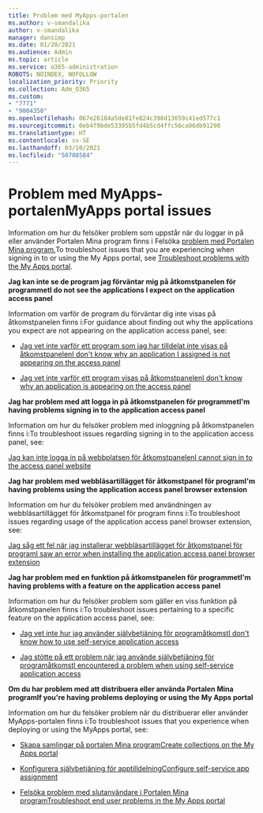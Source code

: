 ```yaml
---
title: Problem med MyApps-portalen
ms.author: v-smandalika
author: v-smandalika
manager: dansimp
ms.date: 01/20/2021
ms.audience: Admin
ms.topic: article
ms.service: o365-administration
ROBOTS: NOINDEX, NOFOLLOW
localization_priority: Priority
ms.collection: Adm_O365
ms.custom:
- "7771"
- "9004350"
ms.openlocfilehash: 067e26184a5de81fe824c398d13659c41ed577c1
ms.sourcegitcommit: 0eb4f9bde53395b5fd4b5cd4ffc56ca96db91298
ms.translationtype: HT
ms.contentlocale: sv-SE
ms.lasthandoff: 03/10/2021
ms.locfileid: "50708584"
---
```

# <a name="myapps-portal-issues"></a><span data-ttu-id="0aed7-102">Problem med MyApps-portalen</span><span class="sxs-lookup"><span data-stu-id="0aed7-102">MyApps portal issues</span></span>

<span data-ttu-id="0aed7-103">Information om hur du felsöker problem som uppstår när du loggar in på eller använder Portalen Mina program finns i Felsöka [problem med Portalen Mina program.](https://docs.microsoft.com/azure/active-directory/user-help/my-apps-portal-end-user-troubleshoot)</span><span class="sxs-lookup"><span data-stu-id="0aed7-103">To troubleshoot issues that you are experiencing when signing in to or using the My Apps portal, see [Troubleshoot problems with the My Apps portal](https://docs.microsoft.com/azure/active-directory/user-help/my-apps-portal-end-user-troubleshoot).</span></span>

<span data-ttu-id="0aed7-104">**Jag kan inte se de program jag förväntar mig på åtkomstpanelen för programmet**</span><span class="sxs-lookup"><span data-stu-id="0aed7-104">**I do not see the applications I expect on the application access panel**</span></span>

<span data-ttu-id="0aed7-105">Information om varför de program du förväntar dig inte visas på åtkomstpanelen finns i:</span><span class="sxs-lookup"><span data-stu-id="0aed7-105">For guidance about finding out why the applications you expect are not appearing on the application access panel, see:</span></span>

- [<span data-ttu-id="0aed7-106">Jag vet inte varför ett program som jag har tilldelat inte visas på åtkomstpanelen</span><span class="sxs-lookup"><span data-stu-id="0aed7-106">I don't know why an application I assigned is not appearing on the access panel</span></span>](https://docs.microsoft.com/azure/active-directory/manage-apps/application-sign-in-other-problem-access-panel)
     
- [<span data-ttu-id="0aed7-107">Jag vet inte varför ett program visas på åtkomstpanelen</span><span class="sxs-lookup"><span data-stu-id="0aed7-107">I don't know why an application is appearing on the access panel</span></span>](https://docs.microsoft.com/azure/active-directory/manage-apps/application-sign-in-other-problem-access-panel)

<span data-ttu-id="0aed7-108">**Jag har problem med att logga in på åtkomstpanelen för programmet**</span><span class="sxs-lookup"><span data-stu-id="0aed7-108">**I'm having problems signing in to the application access panel**</span></span>

<span data-ttu-id="0aed7-109">Information om hur du felsöker problem med inloggning på åtkomstpanelen finns i:</span><span class="sxs-lookup"><span data-stu-id="0aed7-109">To troubleshoot issues regarding signing in to the application access panel, see:</span></span>

[<span data-ttu-id="0aed7-110">Jag kan inte logga in på webbplatsen för åtkomstpanelen</span><span class="sxs-lookup"><span data-stu-id="0aed7-110">I cannot sign in to the access panel website</span></span>](https://docs.microsoft.com/azure/active-directory/manage-apps/application-sign-in-other-problem-access-panel)

<span data-ttu-id="0aed7-111">**Jag har problem med webbläsartillägget för åtkomstpanel för program**</span><span class="sxs-lookup"><span data-stu-id="0aed7-111">**I'm having problems using the application access panel browser extension**</span></span>

<span data-ttu-id="0aed7-112">Information om hur du felsöker problem med användningen av webbläsartillägget för åtkomstpanel för program finns i:</span><span class="sxs-lookup"><span data-stu-id="0aed7-112">To troubleshoot issues regarding usage of the application access panel browser extension, see:</span></span>

[<span data-ttu-id="0aed7-113">Jag såg ett fel när jag installerar webbläsartillägget för åtkomstpanel för program</span><span class="sxs-lookup"><span data-stu-id="0aed7-113">I saw an error when installing the application access panel browser extension</span></span>](https://docs.microsoft.com/azure/active-directory/application-access-panel-extension-problem-installing/)

<span data-ttu-id="0aed7-114">**Jag har problem med en funktion på åtkomstpanelen för programmet**</span><span class="sxs-lookup"><span data-stu-id="0aed7-114">**I'm having problems with a feature on the application access panel**</span></span>

<span data-ttu-id="0aed7-115">Information om hur du felsöker problem som gäller en viss funktion på åtkomstpanelen finns i:</span><span class="sxs-lookup"><span data-stu-id="0aed7-115">To troubleshoot issues pertaining to a specific feature on the application access panel, see:</span></span>

- [<span data-ttu-id="0aed7-116">Jag vet inte hur jag använder självbetjäning för programåtkomst</span><span class="sxs-lookup"><span data-stu-id="0aed7-116">I don't know how to use self-service application access</span></span>](https://docs.microsoft.com/azure/active-directory/manage-apps/access-panel-manage-self-service-access) 

- [<span data-ttu-id="0aed7-117">Jag stötte på ett problem när jag använde självbetjäning för programåtkomst</span><span class="sxs-lookup"><span data-stu-id="0aed7-117">I encountered a problem when using self-service application access</span></span>](https://docs.microsoft.com/azure/active-directory/manage-apps/access-panel-manage-self-service-access)
    
<span data-ttu-id="0aed7-118">**Om du har problem med att distribuera eller använda Portalen Mina program**</span><span class="sxs-lookup"><span data-stu-id="0aed7-118">**If you're having problems deploying or using the My Apps portal**</span></span>

<span data-ttu-id="0aed7-119">Information om hur du felsöker problem när du distribuerar eller använder MyApps-portalen finns i:</span><span class="sxs-lookup"><span data-stu-id="0aed7-119">To troubleshoot issues that you experience when deploying or using the MyApps portal, see:</span></span>

- [<span data-ttu-id="0aed7-120">Skapa samlingar på portalen Mina program</span><span class="sxs-lookup"><span data-stu-id="0aed7-120">Create collections on the My Apps portal</span></span>](https://docs.microsoft.com/azure/active-directory/manage-apps/access-panel-collections) 
    
- [<span data-ttu-id="0aed7-121">Konfigurera självbetjäning för apptilldelning</span><span class="sxs-lookup"><span data-stu-id="0aed7-121">Configure self-service app assignment</span></span>](https://docs.microsoft.com/azure/active-directory/manage-apps/manage-self-service-access)
     
- [<span data-ttu-id="0aed7-122">Felsöka problem med slutanvändare i Portalen Mina program</span><span class="sxs-lookup"><span data-stu-id="0aed7-122">Troubleshoot end user problems in the My Apps portal</span></span>](https://docs.microsoft.com/azure/active-directory/user-help/my-apps-portal-end-user-troubleshoot)



